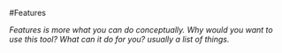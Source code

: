 #Features

*Features is more what you can do conceptually. Why would you want to use this tool? What can it do for you? usually a list of things.*
